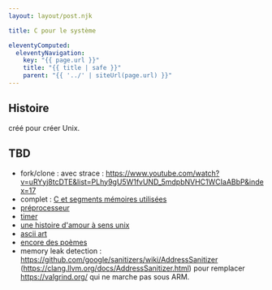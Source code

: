 ```yaml
---
layout: layout/post.njk

title: C pour le système

eleventyComputed:
  eleventyNavigation:
    key: "{{ page.url }}"
    title: "{{ title | safe }}"
    parent: "{{ '../' | siteUrl(page.url) }}"
---
```



## Histoire

créé pour créer Unix.

## TBD

- fork/clone : avec strace : <https://www.youtube.com/watch?v=uRYyj8tcDTE&list=PLhy9gU5W1fvUND_5mdpbNVHC1WCIaABbP&index=17>
- complet : [C et segments mémoires utilisées](https://gist.github.com/CMCDragonkai/10ab53654b2aa6ce55c11cfc5b2432a4)
- [préprocesseur](http://jhnet.co.uk/articles/cpp_magic)
- [timer](https://0xax.gitbooks.io/linux-insides/content/Timers/linux-timers-6.html)
- [une histoire d'amour à sens unix](https://www.cise.ufl.edu/~manuel/obfuscate/westley.hint)
- [ascii art](https://www.welcometothejungle.com/fr/articles/btc-poem-code-avalanche-stars)
- [encore des poèmes](https://code-poetry.com/water)
- memory leak detection : <https://github.com/google/sanitizers/wiki/AddressSanitizer> (<https://clang.llvm.org/docs/AddressSanitizer.html>) pour remplacer <https://valgrind.org/> qui ne marche pas sous ARM.
